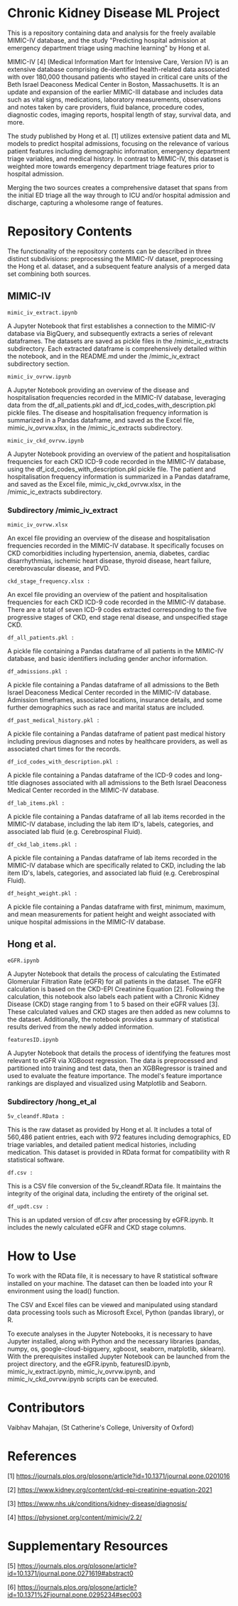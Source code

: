 # Chronic Kidney Disease ML Project

This is a repository containing data and analysis for the freely available MIMIC-IV database, and the study "Predicting hospital admission at emergency department triage using machine learning" by Hong et al.

MIMIC-IV [4] (Medical Information Mart for Intensive Care, Version IV) is an extensive database comprising de-identified health-related data associated with over 180,000 thousand patients who stayed in critical care units of the Beth Israel Deaconess Medical Center in Boston, Massachusetts. It is an update and expansion of the earlier MIMIC-III database and includes data such as vital signs, medications, laboratory measurements, observations and notes taken by care providers, fluid balance, procedure codes, diagnostic codes, imaging reports, hospital length of stay, survival data, and more.

The study published by Hong et al. [1] utilizes extensive patient data and ML models to predict hospital admissions, focusing on the relevance of various patient features including demographic information, emergency department triage variables, and medical history. In contrast to MIMIC-IV, this dataset is weighted more towards emergency department triage features prior to hospital admission.

Merging the two sources creates a comprehensive dataset that spans from the initial ED triage all the way through to ICU and/or hospital admission and discharge, capturing a wholesome range of features.

# Repository Contents

The functionality of the repository contents can be described in three distinct subdivisions: preprocessing the MIMIC-IV dataset, preprocessing the Hong et al. dataset, and a subsequent feature analysis of a merged data set combining both sources.

## MIMIC-IV

    mimic_iv_extract.ipynb

A Jupyter Notebook that first establishes a connection to the MIMIC-IV database via BigQuery, and subsequently extracts a series of relevant dataframes. The datasets are saved as pickle files in the /mimic_ic_extracts subdirectory. Each extracted dataframe is comprehensively detailed within the notebook, and in the README.md under the /mimic_iv_extract subdirectory section.

    mimic_iv_ovrvw.ipynb

A Jupyter Notebook providing an overview of the disease and hospitalisation frequencies recorded in the MIMIC-IV database, leveraging data from the df_all_patients.pkl and df_icd_codes_with_description.pkl pickle files. The disease and hospitalisation frequency information is summarized in a Pandas dataframe, and saved as the Excel file, mimic_iv_ovrvw.xlsx, in the /mimic_ic_extracts subdirectory.

    mimic_iv_ckd_ovrvw.ipynb

A Jupyter Notebook providing an overview of the patient and hospitalisation frequencies for each CKD ICD-9 code recorded in the MIMIC-IV database, using the df_icd_codes_with_description.pkl pickle file. The patient and hospitalisation frequency information is summarized in a Pandas dataframe, and saved as the Excel file,  mimic_iv_ckd_ovrvw.xlsx, in the /mimic_ic_extracts subdirectory.

### Subdirectory /mimic_iv_extract

    mimic_iv_ovrvw.xlsx

An excel file providing an overview of the disease and hospitalisation frequencies recorded in the MIMIC-IV database. It specifically focuses on CKD comorbidities including hypertension, anemia, diabetes, cardiac disarrhythmias, ischemic heart disease, thyroid disease, heart failure, cerebrovascular disease, and PVD.

    ckd_stage_frequency.xlsx :

An excel file providing an overview of the patient and hospitalisation frequencies for each CKD ICD-9 code recorded in the MIMIC-IV database. There are a total of seven ICD-9 codes extracted corresponding to the five progressive stages of CKD, end stage renal disease, and unspecified stage CKD.

    df_all_patients.pkl :

A pickle file containing a Pandas dataframe of all patients in the MIMIC-IV database, and basic identifiers including gender anchor information.

    df_admissions.pkl :

A pickle file containing a Pandas dataframe of all admissions to the Beth Israel Deaconess Medical Center recorded in the MIMIC-IV database. Admission timeframes, associated locations, insurance details, and some further demographics such as race and marital status are included.

    df_past_medical_history.pkl :

A pickle file containing a Pandas dataframe of patient past medical history including previous diagnoses and notes by healthcare providers, as well as associated chart times for the records.

    df_icd_codes_with_description.pkl :

A pickle file containing a Pandas dataframe of the ICD-9 codes and long-title diagnoses associated with all admissions to the Beth Israel Deaconess Medical Center recorded in the MIMIC-IV database.

    df_lab_items.pkl :

A pickle file containing a Pandas dataframe of all lab items recorded in the MIMIC-IV database, including the lab item ID's, labels, categories, and associated lab fluid (e.g. Cerebrospinal Fluid).

    df_ckd_lab_items.pkl :

A pickle file containing a Pandas dataframe of lab items recorded in the MIMIC-IV database which are specifically related to CKD, including the lab item ID's, labels, categories, and associated lab fluid (e.g. Cerebrospinal Fluid).

    df_height_weight.pkl :

A pickle file containing a Pandas dataframe with first, minimum, maximum, and mean measurements for patient height and weight associated with unique hospital admissions in the MIMIC-IV database.

## Hong et al.

    eGFR.ipynb

A Jupyter Notebook that details the process of calculating the Estimated Glomerular Filtration Rate (eGFR) for all patients in the dataset. The eGFR calculation is based on the CKD-EPI Creatinine Equation [2]. Following the calculation, this notebook also labels each patient with a Chronic Kidney Disease (CKD) stage ranging from 1 to 5 based on their eGFR values [3]. These calculated values and CKD stages are then added as new columns to the dataset. Additionally, the notebook provides a summary of statistical results derived from the newly added information.

    featuresID.ipynb

A Jupyter Notebook that details the process of identifying the features most relevant to eGFR via XGBoost regression. The data is preprocessed and partitioned into training and test data, then an XGBRegressor is trained and used to evaluate the feature importance. The model's feature importance rankings are displayed and visualized using Matplotlib and Seaborn.

### Subdirectory /hong_et_al

    5v_cleandf.RData : 

This is the raw dataset as provided by Hong et al. It includes a total of 560,486 patient entries, each with 972 features including demographics, ED triage variables, and detailed patient medical histories, including medication. This dataset is provided in RData format for compatibility with R statistical software.

    df.csv : 

This is a CSV file conversion of the 5v_cleandf.RData file. It maintains the integrity of the original data, including the entirety of the original set.

    df_updt.csv : 

This is an updated version of df.csv after processing by eGFR.ipynb. It includes the newly calculated eGFR and CKD stage columns.

# How to Use

To work with the RData file, it is necessary to have R statistical software installed on your machine. The dataset can then be loaded into your R environment using the load() function.

The CSV and Excel files can be viewed and manipulated using standard data processing tools such as Microsoft Excel, Python (pandas library), or R.

To execute analyses in the Jupyter Notebooks, it is necessary to have Jupyter installed, along with Python and the necessary libraries (pandas, numpy, os, google-cloud-bigquery, xgboost, seaborn, matplotlib, sklearn). With the prerequisites installed Jupyter Notebook can be launched from the project directory, and the eGFR.ipynb, featuresID.ipynb, mimic_iv_extract.ipynb, mimic_iv_ovrvw.ipynb, and mimic_iv_ckd_ovrvw.ipynb scripts can be executed.

# Contributors

Vaibhav Mahajan, (St Catherine's College, University of Oxford)

# References

[1] https://journals.plos.org/plosone/article?id=10.1371/journal.pone.0201016

[2] https://www.kidney.org/content/ckd-epi-creatinine-equation-2021

[3] https://www.nhs.uk/conditions/kidney-disease/diagnosis/

[4] https://physionet.org/content/mimiciv/2.2/
 
# Supplementary Resources

[5] https://journals.plos.org/plosone/article?id=10.1371/journal.pone.0271619#abstract0

[6] https://journals.plos.org/plosone/article?id=10.1371%2Fjournal.pone.0295234#sec003